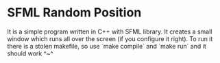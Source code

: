 # SFML Random Position

<p>It is a simple program written in C++ with SFML library. It creates a small window which runs all over the screen (if you configure it right). To run it there is a stolen makefile, so use `make compile` and `make run` and it should work ^~^</p>
